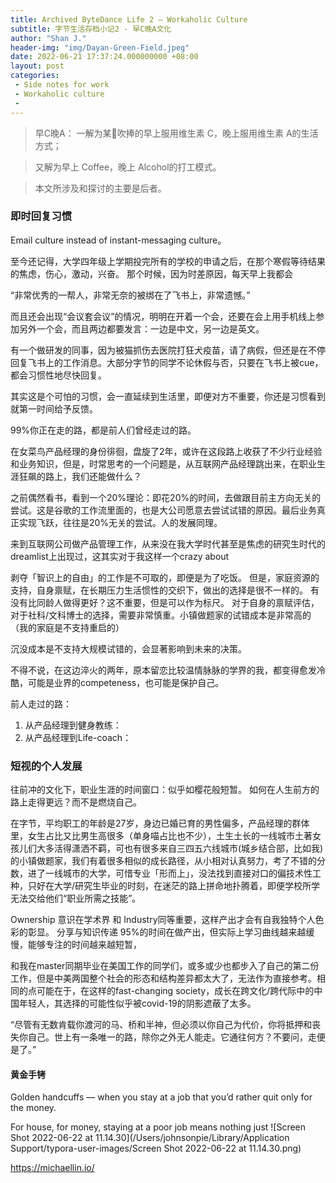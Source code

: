 ```yaml
---
title: Archived ByteDance Life 2 — Workaholic Culture
subtitle: 字节生活存档小记2 - 早C晚A文化
author: "Shan J."
header-img: "img/Dayan-Green-Field.jpeg"
date: 2022-06-21 17:37:24.000000000 +08:00
layout: post
categories:
 - Side notes for work
 - Workaholic culture
 -
---
```

> 早C晚A：
>一解为某🍠吹捧的早上服用维生素 C，晚上服用维生素 A的生活方式；

>又解为早上 Coffee，晚上 Alcohol的打工模式。

>本文所涉及和探讨的主要是后者。

### 即时回复习惯

Email culture instead of instant-messaging culture。

至今还记得，大学四年级上学期投完所有的学校的申请之后，在那个寒假等待结果的焦虑，伤心，激动，兴奋。
那个时候，因为时差原因，每天早上我都会

“非常优秀的一帮人，非常无奈的被绑在了飞书上，非常遗憾。”

而且还会出现“会议套会议”的情况，明明在开着一个会，还要在会上用手机线上参加另外一个会，而且两边都要发言：一边是中文，另一边是英文。

有一个做研发的同事，因为被猫抓伤去医院打狂犬疫苗，请了病假，但还是在不停回复飞书上的工作消息。大部分字节的同学不论休假与否，只要在飞书上被cue，都会习惯性地尽快回复。

其实这是个可怕的习惯，会一直延续到生活里，即便对方不重要，你还是习惯看到就第一时间给予反馈。


99%你正在走的路，都是前人们曾经走过的路。

在女菜鸟产品经理的身份徘徊，盘旋了2年，或许在这段路上收获了不少行业经验和业务知识，但是，时常思考的一个问题是，从互联网产品经理跳出来，在职业生涯狂飙的路上，我们还能做什么？

之前偶然看书，看到一个20%理论：即花20%的时间，去做跟目前主方向无关的尝试。这是谷歌的工作流里面的，也是大公司愿意去尝试试错的原因。最后业务真正实现飞跃，往往是20%无关的尝试。人的发展同理。

来到互联网公司做产品管理工作，从来没在我大学时代甚至是焦虑的研究生时代的dreamlist上出现过，这其实对于我这样一个crazy about

剥夺「智识上的自由」的工作是不可取的，即便是为了吃饭。
但是，家庭资源的支持，自身禀赋，在长期压力生活惯性的交织下，做出的选择是很不一样的。
有没有比同龄人做得更好？这不重要，但是可以作为标尺。
对于自身的禀赋评估，对于社科/文科博士的选择，需要非常慎重。小镇做题家的试错成本是非常高的（我的家庭是不支持重启的）

沉没成本是不支持大规模试错的，会显著影响到未来的决策。

不得不说，在这边淬火的两年，原本留恋比较温情脉脉的学界的我，都变得愈发冷酷，可能是业界的competeness，也可能是保护自己。

前人走过的路：
1. 从产品经理到健身教练：
2. 从产品经理到Life-coach：


### 短视的个人发展

往前冲的文化下，职业生涯的时间窗口：似乎如樱花般短暂。
如何在人生前方的路上走得更远？而不是燃烧自己。

在字节，平均职工的年龄是27岁，身边已婚已育的男性偏多，产品经理的群体里，女生占比又比男生高很多（单身喵占比也不少），土生土长的一线城市土著女孩儿们大多活得潇洒不羁，可也有很多来自三四五六线城市(城乡结合部，比如我)的小镇做题家，我们有着很多相似的成长路径，从小相对认真努力，考了不错的分数，进了一线城市的大学，可惜专业「形而上」，没法找到直接对口的偏技术性工种，只好在大学/研究生毕业的时刻，在迷茫的路上拼命地扑腾着，即便学校所学无法交给他们“职业所需之技能”。


Ownership 意识在学术界 和 Industry同等重要，这样产出才会有自我独特个人色彩的彰显。
分享与知识传递
95%的时间在做产出，但实际上学习曲线越来越缓慢，能够专注的时间越来越短暂，


和我在master同期毕业在美国工作的同学们，或多或少也都步入了自己的第二份工作，但是中美两国整个社会的形态和结构差异都太大了，无法作为直接参考。相同的点可能在于，在这样的fast-changing society，成长在跨文化/跨代际中的中国年轻人，其选择的可能性似乎被covid-19的阴影遮蔽了太多。

“尽管有无数肯载你渡河的马、桥和半神，但必须以你自己为代价，你将抵押和丧失你自己。世上有一条唯一的路，除你之外无人能走。它通往何方？不要问，走便是了。”

#### 黄金手铐

Golden handcuffs — when you stay at a job that you’d rather quit only for the money.

For house, for money, staying at a poor job means nothing just ![Screen Shot 2022-06-22 at 11.14.30](/Users/johnsonpie/Library/Application Support/typora-user-images/Screen Shot 2022-06-22 at 11.14.30.png)




https://michaellin.io/
